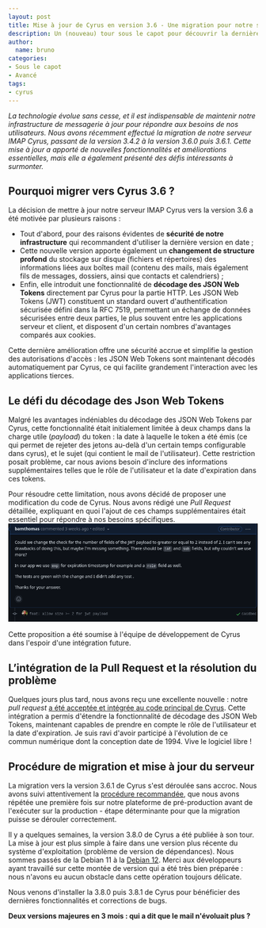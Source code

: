```yaml
---
layout: post
title: Mise à jour de Cyrus en version 3.6 - Une migration pour notre serveur IMAP
description: Un (nouveau) tour sous le capot pour découvrir la dernière mise à jour de Cyrus en version 3.6
author:
  name: bruno
categories:
- Sous le capot
- Avancé
tags:
- cyrus
---
```


*La technologie évolue sans cesse, et il est indispensable de maintenir notre infrastructure de messagerie à jour pour répondre aux besoins de nos utilisateurs. Nous avons récemment effectué la migration de notre serveur IMAP Cyrus, passant de la version 3.4.2 à la version 3.6.0 puis 3.6.1. Cette mise à jour a apporté de nouvelles fonctionnalités et améliorations essentielles, mais elle a également présenté des défis intéressants à surmonter.*

## Pourquoi migrer vers Cyrus 3.6 ?

La décision de mettre à jour notre serveur IMAP Cyrus vers la version 3.6 a été motivée par plusieurs raisons :
- Tout d'abord, pour des raisons évidentes de **sécurité de notre infrastructure** qui recommandent d'utiliser la dernière version en date ;
- Cette nouvelle version apporte également un **changement de structure profond** du stockage sur disque (fichiers et répertoires) des informations liées aux boîtes mail (contenu des mails, mais également fils de messages, dossiers, ainsi que contacts et calendriers) ;
- Enfin, elle introduit une fonctionnalité de **décodage des JSON Web Tokens** directement par Cyrus pour la partie HTTP. Les JSON Web Tokens (JWT) constituent un standard ouvert d'authentification sécurisée défini dans la RFC 7519, permettant un échange de données sécurisées entre deux parties, le plus souvent entre les applications serveur et client, et disposent d'un certain nombres d'avantages comparés aux cookies.

Cette dernière amélioration offre une sécurité accrue et simplifie la gestion des autorisations d'accès : les JSON Web Tokens sont maintenant décodés automatiquement par Cyrus, ce qui facilite grandement l'interaction avec les applications tierces.

## Le défi du décodage des Json Web Tokens

Malgré les avantages indéniables du décodage des JSON Web Tokens par Cyrus, cette fonctionnalité était initialement limitée à deux champs dans la charge utile (*payload*) du token : la date à laquelle le token a été émis (ce qui permet de rejeter des jetons au-delà d'un certain temps configurable dans cyrus), et le sujet (qui contient le mail de l'utilisateur). Cette restriction posait problème, car nous avions besoin d'inclure des informations supplémentaires telles que le rôle de l'utilisateur et la date d'expiration dans ces tokens.

Pour résoudre cette limitation, nous avons décidé de proposer une modification du code de Cyrus. Nous avons rédigé une _Pull Request_ détaillée, expliquant en quoi l'ajout de ces champs supplémentaires était essentiel pour répondre à nos besoins spécifiques.
*[![pull request](images/migration_cyrus/pull_request.png)](https://github.com/cyrusimap/cyrus-imapd/pull/4515)*  

Cette proposition a été soumise à l'équipe de développement de Cyrus dans l'espoir d'une intégration future.

## L’intégration de la Pull Request et la résolution du problème

Quelques jours plus tard, nous avons reçu une excellente nouvelle : notre *pull request* [a été acceptée et intégrée au code principal de Cyrus](https://github.com/cyrusimap/cyrus-imapd/pull/4526). Cette intégration a permis d'étendre la fonctionnalité de décodage des JSON Web Tokens, maintenant capables de prendre en compte le rôle de l'utilisateur et la date d'expiration. Je suis ravi d'avoir participé à l'évolution de ce commun numérique dont la conception date de 1994. Vive le logiciel libre !

## Procédure de migration et mise à jour du serveur

La migration vers la version 3.6.1 de Cyrus s'est déroulée sans accroc. Nous avons suivi attentivement la [procédure recommandée](https://www.cyrusimap.org/imap/download/upgrade.html?highlight=migration), que nous avons répétée une première fois sur notre plateforme de pré-production avant de l'exécuter sur la production - étape déterminante pour que la migration puisse se dérouler correctement.

Il y a quelques semaines, la version 3.8.0 de Cyrus a été publiée à son tour. La mise à jour est plus simple à faire dans une version plus récente du système d'exploitation (problème de version de dépendances). Nous sommes passés de la Debian 11 à la [Debian 12](https://www.debian.org/News/2023/20230610). Merci aux développeurs ayant travaillé sur cette montée de version qui a été très bien préparée : nous n'avons eu aucun obstacle dans cette opération toujours délicate.

Nous venons d'installer la 3.8.0 puis 3.8.1 de Cyrus pour bénéficier des dernières fonctionnalités et corrections de bugs.

**Deux versions majeures en 3 mois : qui a dit que le mail n'évoluait plus ?**
